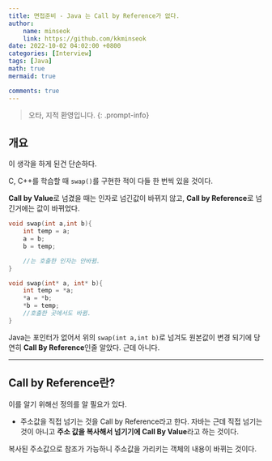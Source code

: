 ```yaml
---
title: 면접준비 - Java 는 Call by Reference가 없다.
author: 
    name: minseok
    link: https://github.com/kkminseok
date: 2022-10-02 04:02:00 +0800
categories: [Interview]
tags: [Java]
math: true
mermaid: true

comments: true
---
```


> 오타, 지적 환영입니다. 
{: .prompt-info}


## **개요**

이 생각을 하게 된건 단순하다.

C, C++를 학습할 때 `swap()`를 구현한 적이 다들 한 번씩 있을 것이다.

**Call by Value**로 넘겼을 때는 인자로 넘긴값이 바뀌지 않고, **Call by Reference**로 넘긴거에는 값이 바뀌었다.

```C++
void swap(int a,int b){
    int temp = a;
    a = b;
    b = temp;

    //는 호출한 인자는 안바뀜.
}

void swap(int* a, int* b){
    int temp = *a;
    *a = *b;
    *b = temp;
    //호출한 곳에서도 바뀜.
}
```

Java는 포인터가 없어서 위의 `swap(int a,int b)`로 넘겨도 원본값이 변경 되기에 당연히 **Call By Reference**인줄 알았다. 근데 아니다.

-----

## **Call by Reference**란?

이를 알기 위해선 정의를 알 필요가 있다.

- 주소값을 직접 넘기는 것을 Call by Reference라고 한다.
자바는 근데 직접 넘기는것이 아니고 **주소 값을 복사해서 넘기기에 Call By Value**라고 하는 것이다.

복사된 주소값으로 참조가 가능하니 주소값을 가리키는 객체의 내용이 바뀌는 것이다.



